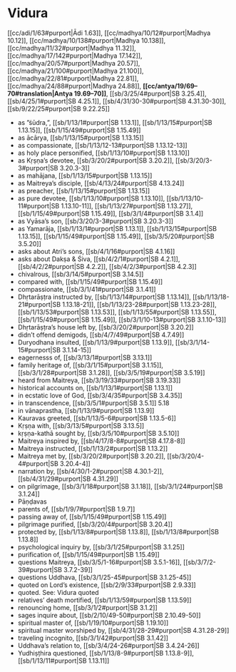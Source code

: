 # Vidura

[[cc/adi/1/63#purport|Ādi 1.63]], [[cc/madhya/10/12#purport|Madhya 10.12]], [[cc/madhya/10/138#purport|Madhya 10.138]], [[cc/madhya/11/32#purport|Madhya 11.32]], [[cc/madhya/17/142#purport|Madhya 17.142]], [[cc/madhya/20/57#purport|Madhya 20.57]], [[cc/madhya/21/100#purport|Madhya 21.100]], [[cc/madhya/22/81#purport|Madhya 22.81]], [[cc/madhya/24/88#purport|Madhya 24.88]], **[[cc/antya/19/69–70#translation|Antya 19.69–70]]**, [[sb/3/25/4#purport|SB 3.25.4]], [[sb/4/25/1#purport|SB 4.25.1]], [[sb/4/31/30-30#purport|SB 4.31.30-30]], [[sb/9/22/25#purport|SB 9.22.25]]

* as ”śūdra,”, [[sb/1/13/1#purport|SB 1.13.1]], [[sb/1/13/15#purport|SB 1.13.15]], [[sb/1/15/49#purport|SB 1.15.49]]
* as ācārya, [[sb/1/13/15#purport|SB 1.13.15]]
* as compassionate, [[sb/1/13/12-13#purport|SB 1.13.12-13]]
* as holy place personified, [[sb/1/13/10#purport|SB 1.13.10]]
* as Kṛṣṇa’s devotee, [[sb/3/20/2#purport|SB 3.20.2]], [[sb/3/20/3-3#purport|SB 3.20.3-3]]
* as mahājana, [[sb/1/13/15#purport|SB 1.13.15]]
* as Maitreya’s disciple, [[sb/4/13/24#purport|SB 4.13.24]]
* as preacher, [[sb/1/13/15#purport|SB 1.13.15]]
* as pure devotee, [[sb/1/13/10#purport|SB 1.13.10]], [[sb/1/13/10-11#purport|SB 1.13.10-11]], [[sb/1/13/27#purport|SB 1.13.27]], [[sb/1/15/49#purport|SB 1.15.49]], [[sb/3/1/4#purport|SB 3.1.4]]
* as Vyāsa’s son, [[sb/3/20/3-3#purport|SB 3.20.3-3]]
* as Yamarāja, [[sb/1/13/1#purport|SB 1.13.1]], [[sb/1/13/15#purport|SB 1.13.15]], [[sb/1/15/49#purport|SB 1.15.49]], [[sb/3/5/20#purport|SB 3.5.20]]
* asks about Atri’s sons, [[sb/4/1/16#purport|SB 4.1.16]]
* asks about Dakṣa & Śiva, [[sb/4/2/1#purport|SB 4.2.1]], [[sb/4/2/2#purport|SB 4.2.2]], [[sb/4/2/3#purport|SB 4.2.3]]
* chivalrous, [[sb/3/14/5#purport|SB 3.14.5]]
* compared with, [[sb/1/15/49#purport|SB 1.15.49]]
* compassionate, [[sb/3/1/41#purport|SB 3.1.41]]
* Dhṛtarāṣṭra instructed by, [[sb/1/13/14#purport|SB 1.13.14]], [[sb/1/13/18-21#purport|SB 1.13.18-21]], [[sb/1/13/23-28#purport|SB 1.13.23-28]], [[sb/1/13/53#purport|SB 1.13.53]], [[sb/1/13/55#purport|SB 1.13.55]], [[sb/1/15/49#purport|SB 1.15.49]], [[sb/3/1/10-13#purport|SB 3.1.10-13]]
* Dhṛtarāṣṭra’s house left by, [[sb/3/20/2#purport|SB 3.20.2]]
* didn’t offend demigods, [[sb/4/7/49#purport|SB 4.7.49]]
* Duryodhana insulted, [[sb/1/13/9#purport|SB 1.13.9]], [[sb/3/1/14-15#purport|SB 3.1.14-15]]
* eagernesss of, [[sb/3/13/1#purport|SB 3.13.1]]
* family heritage of, [[sb/3/1/15#purport|SB 3.1.15]], [[sb/3/1/28#purport|SB 3.1.28]], [[sb/3/5/19#purport|SB 3.5.19]]
* heard from Maitreya, [[sb/3/19/33#purport|SB 3.19.33]]
* historical accounts on, [[sb/1/13/1#purport|SB 1.13.1]]
* in ecstatic love of God, [[sb/3/4/35#purport|SB 3.4.35]]
* in transcendence, [[sb/3/5/1#purport|SB 3.5.1]] 5.18
* in vānaprastha, [[sb/1/13/9#purport|SB 1.13.9]]
* Kauravas greeted, [[sb/1/13/5-6#purport|SB 1.13.5-6]]
* Kṛṣṇa with, [[sb/3/13/5#purport|SB 3.13.5]]
* kṛṣṇa-kathā sought by, [[sb/3/5/10#purport|SB 3.5.10]]
* Maitreya inspired by, [[sb/4/17/8-8#purport|SB 4.17.8-8]]
* Maitreya instructed, [[sb/1/13/2#purport|SB 1.13.2]]
* Maitreya met by, [[sb/3/20/2#purport|SB 3.20.2]], [[sb/3/20/4-4#purport|SB 3.20.4-4]]
* narration by, [[sb/4/30/1-2#purport|SB 4.30.1-2]], [[sb/4/31/29#purport|SB 4.31.29]]
* on pilgrimage, [[sb/3/1/18#purport|SB 3.1.18]], [[sb/3/1/24#purport|SB 3.1.24]]
* Pāṇḍavas
* parents of, [[sb/1/9/7#purport|SB 1.9.7]]
* passing away of, [[sb/1/15/49#purport|SB 1.15.49]]
* pilgrimage purified, [[sb/3/20/4#purport|SB 3.20.4]]
* protected by, [[sb/1/13/8#purport|SB 1.13.8]], [[sb/1/13/8#purport|SB 1.13.8]]
* psychological inquiry by, [[sb/3/1/25#purport|SB 3.1.25]]
* purification of, [[sb/1/15/49#purport|SB 1.15.49]]
* questions Maitreya, [[sb/3/5/1-16#purport|SB 3.5.1-16]], [[sb/3/7/2-39#purport|SB 3.7.2-39]]
* questions Uddhava, [[sb/3/1/25-45#purport|SB 3.1.25-45]]
* quoted on Lord’s existence, [[sb/2/9/33#purport|SB 2.9.33]]
* quoted. See: Vidura quoted
* relatives’ death mortified, [[sb/1/13/59#purport|SB 1.13.59]]
* renouncing home, [[sb/3/1/2#purport|SB 3.1.2]]
* sages inquire about, [[sb/2/10/49-50#purport|SB 2.10.49-50]]
* spiritual master of, [[sb/1/19/10#purport|SB 1.19.10]]
* spiritual master worshiped by, [[sb/4/31/28-29#purport|SB 4.31.28-29]]
* traveling incognito, [[sb/3/1/42#purport|SB 3.1.42]]
* Uddhava’s relation to, [[sb/3/4/24-26#purport|SB 3.4.24-26]]
* Yudhiṣṭhira questioned, [[sb/1/13/8-9#purport|SB 1.13.8-9]], [[sb/1/13/11#purport|SB 1.13.11]]
